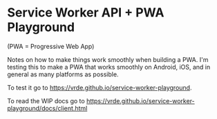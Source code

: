 # Service Worker API + PWA Playground

(PWA = Progressive Web App)

Notes on how to make things work smoothly when building a PWA. I'm testing this to make a PWA that works smoothly on Android, iOS, and in general as many platforms as possible.

To test it go to https://vrde.github.io/service-worker-playground.

To read the WIP docs go to https://vrde.github.io/service-worker-playground/docs/client.html
